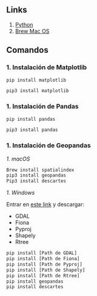 ## Links

1. [Python](http://www.python.org)
1. [Brew Mac OS](https://brew.sh/index_es)

## Comandos

### 1. Instalación de Matplotlib
```sh
pip install matplotlib
```
```sh
pip3 install matplotlib
```

### 1. Instalación de Pandas
```sh
pip install pandas
```
```sh
pip3 install pandas
```

### 1. Instalación de Geopandas

*1. macOS*
    
```sh
Brew install spatialindex
pip3 install geopandas
Pip3 install descartes
```

*1. Windows*

Entrar en [este link](https://www.lfd.uci.edu/~gohlke/pythonlibs/) y descargar:
- GDAL
- Fiona
- Pyproj
- Shapely
- Rtree

```sh
pip install [Path de GDAL]
pip install [Path de Fiona]
pip install [Path de Pyproj]
pip install [Path de Shapely]
pip install [Path de Rtree]
pip install geopandas
pip install descartes
```
